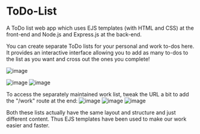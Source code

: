 # ToDo-List
A ToDo list web app which uses EJS templates (with HTML and CSS) at the front-end and Node.js and Express.js at the back-end.

You can create separate ToDo lists for your personal and work to-dos here. It provides an interactive interface allowing you to add as many to-dos to the list as you want and cross out the ones you complete!

![image](https://user-images.githubusercontent.com/121666743/212156757-4337de1e-b13a-436f-9dfd-f30da70a1062.png)

![image](https://user-images.githubusercontent.com/121666743/212156966-b777a697-3ce8-4e24-948f-1f044218f48e.png)
![image](https://user-images.githubusercontent.com/121666743/212157464-e50878ab-70dd-410a-91bf-43cc5a36fdc3.png)

To access the separately maintained work list, tweak the URL a bit to add the "/work" route at the end:
![image](https://user-images.githubusercontent.com/121666743/212157643-e5f24cf7-c5cb-414f-8c6a-fbd13259008b.png)
![image](https://user-images.githubusercontent.com/121666743/212157944-ecf2a26a-6de0-469e-a1ae-7340f89316b6.png)
![image](https://user-images.githubusercontent.com/121666743/212158017-6256b888-275c-4755-b68c-b213dbc1de03.png)

Both these lists actually have the same layout and structure and just different content. Thus EJS templates have been used to make our work easier and faster.
